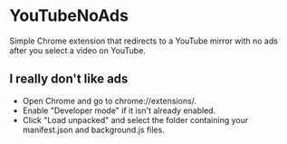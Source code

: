 # YouTubeNoAds
Simple Chrome extension that redirects to a YouTube mirror with no ads after you select a video on YouTube.

## I really don't like ads
- Open Chrome and go to chrome://extensions/.
- Enable "Developer mode" if it isn't already enabled.
- Click "Load unpacked" and select the folder containing your manifest.json and background.js files.